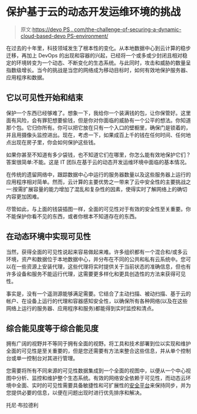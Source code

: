 # 保护基于云的动态开发运维环境的挑战

> 原文:[https://devo PS . com/the-challenge-of-securing-a-dynamic-cloud-based-devo PS-environment/](https://devops.com/the-challenge-of-securing-a-dynamic-cloud-based-devops-environment/)

在过去的十年里，科技领域发生了根本性的变化。从本地数据中心到云计算的稳步迁移，再加上 DevOps 的出现和容器的兴起，已经将一个或多或少封闭且相对稳定的环境转变为一个动态、不断变化的生态系统。与此同时，攻击和威胁的数量呈指数级增长。当今的挑战是当您的网络成为移动目标时，如何有效地保护服务器、应用程序和数据。

## **它以可见性开始和结束**

保护一个东西已经够难了。想象一下，我给你一个装满钱的包，让你保管好。这里面有风险，会有罪犯想要偷钱，但是你对你面临的威胁有一个公平的想法。你知道那个包。它归你所有。你可以把它放在只有一个入口的壁橱里，确保门是锁着的，并且用摄像头监控进出。现在，考虑一下，如果成百上千的钱在任何时间、任何地点出现在房子里，你会如何保护这些钱。

如果你甚至不知道有多少袋钱，也不知道它们在哪里，你怎么能有效地保护它们？答案很简单:不能。这是 IT 团队在基于云的动态开发运维环境中面临的基本情况。

在传统的遗留网络中，跟踪数据中心中运行的服务器数量以及这些服务器上运行的应用程序相对简单。然而，云计算的主要优势之一带来了云中安全性的主要挑战之一:按需扩展容量的能力增加了混乱和复杂性的因素，使得实时了解网络上的确切内容更加困难。

尽管如此，与上面的钱袋插图一样，全面的可见性对于有效的安全性至关重要。你不能保护你看不见的东西，或者你根本不知道存在的东西。

## **在动态环境中实现可见性**

当然，获得全面的可见性说起来容易做起来难。许多组织都有一个混合和/或多云环境，资产和数据位于本地数据中心，并分布在不同的公共和私有云系统中。您可以在一些资源上安装代理，这些代理将实时提供关于当前状态的准确信息，但也有许多设备和服务不能运行代理，这需要更多样化和更具创造性的方法来获得可见性。

事实是，没有一个遥测源能够满足需要。它结合了主动扫描、被动扫描、基于云的帐户、在设备上运行的代理和容器感知安全性，以确保所有各种网络(以及在这些网络上运行的服务器、应用程序和服务)都能得到实时监控和清点。

## **综合能见度等于综合能见度**

拥有广阔的视野并不等同于拥有全面的视野。将工具和技术部署到位以实现和维护全面的可见性是至关重要的，但是您还需要有方法来整合这些信息，并从单个控制台或单一控制台对其进行管理。

您需要将所有不同来源的可见性数据集成到一个全面的视图中，以便从一个中心视图中分析、监控和维护整个生态系统。有效的网络安全依赖于可见性，而动态云环境中全面、实时的可见性需要具备敏捷性和可扩展性的[安全平台](https://www.qualys.com/cloud-platform/)来保持同步，并为您提供必要的信息，以便在问题出现时进行优先排序和解决。

托尼·布拉德利